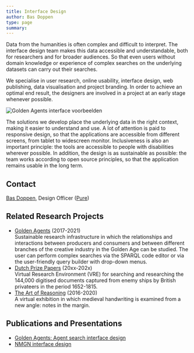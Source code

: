 ```yaml
---
title: Interface Design
author: Bas Doppen
type: page
summary:
---
```

Data from the humanities is often complex and difficult to interpret. The interface design team makes this data accessible and understandable, both for researchers and for broader audiences. So that even users without domain knowledge or experience of complex searches on the underlying datasets can carry out their searches.

We specialise in user research, online usability, interface design, web publishing, data visualisation and project branding. In order to achieve an optimal end result, the designers are involved in a project at an early stage whenever possible.

![Golden Agents interface voorbeelden](images/interface-examples.jpg)

The solutions we develop place the underlying data in the right context, making it easier to understand and use. A lot of attention is paid to responsive design, so that the applications are accessible from different screens, from tablet to widescreen monitor. Inclusiveness is also an important principle: the tools are accessible to people with disabilities wherever possible. In addition, the design is as sustainable as possible: the team works according to open source principles, so that the application remains usable in the long term.


## Contact

[Bas Doppen](mailto:bas.doppen@di.huc.knaw.nl), Design Officer ([Pure](https://pure.knaw.nl/portal/en/persons/bas-doppen/publications/))

## Related Research Projects

* [Golden Agents](https://www.goldenagents.org/) (2017-2021)<br>
Sustainable research infrastructure in which the relationships and interactions between producers and consumers and between different branches of the creative industry in the Golden Age can be studied. The user can perform complex searches via the SPARQL code editor or via the user-friendly query builder with drop-down menus.
* [Dutch Prize Papers](https://prizepapers.huygens.knaw.nl/) (20xx-202x)<br>
Virtual Research Environment (VRE) for searching and researching the 144,000 digitised documents captured from enemy ships by British privateers in the period 1652-1815.
* [The Art of Reasoning](https://art-of-reasoning.huygens.knaw.nl/)  (2016-2020)<br>
A virtual exhibition in which medieval handwriting is examined from a new angle: notes in the margin.

## Publications and Presentations

* [Golden Agents: Agent search interface design](https://projects.invisionapp.com/prototype/multiple-agent-tool2-ck7dc5wh900aqwo01zjb7edr9/play/4433d34a)
* [NMGN interface design](https://projects.invisionapp.com/prototype/NMGN-2-cjyu0d03c00s1po01q1quqyl0/play/7f402abc)
